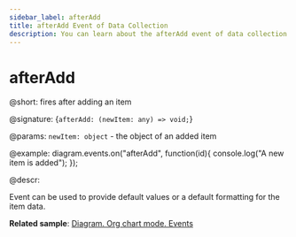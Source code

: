 ```yaml
---
sidebar_label: afterAdd
title: afterAdd Event of Data Collection
description: You can learn about the afterAdd event of data collection in the documentation of the DHTMLX JavaScript Diagram library. Browse developer guides and API reference, try out code examples and live demos, and download a free 30-day evaluation version of DHTMLX Diagram.
---
```


# afterAdd

@short: fires after adding an item

@signature: {`afterAdd: (newItem: any) => void;`}

@params:
`newItem: object` - the object of an added item

@example:
diagram.events.on("afterAdd", function(id){
	console.log("A new item is added");
});

@descr:

Event can be used to provide default values or a default formatting for the item data.

**Related sample**: [Diagram. Org chart mode. Events](https://snippet.dhtmlx.com/l38pct7c)
